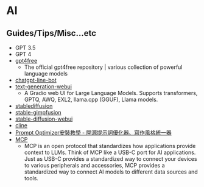 # AI

## Guides/Tips/Misc...etc

* GPT 3.5
* GPT 4
* [gpt4free](https://github.com/xtekky/gpt4free)
    * The official gpt4free repository | various collection of powerful language models
* [chatgpt-line-bot](https://github.com/Lin-jun-xiang/chatgpt-line-bot)
* [text-generation-webui](https://github.com/oobabooga/text-generation-webui)
    * A Gradio web UI for Large Language Models. Supports transformers, GPTQ, AWQ, EXL2, llama.cpp (GGUF), Llama models. 
* [stablediffusion](https://github.com/Stability-AI/stablediffusion)
* [stable-gimpfusion](https://github.com/ArtBIT/stable-gimpfusion)
* [stable-diffusion-webui](https://github.com/AUTOMATIC1111/stable-diffusion-webui)
* [cline](https://github.com/cline/cline)
* [Prompt Optimizer安裝教學 - 開源提示詞優化器、寫作風格統一器](https://ithelp.ithome.com.tw/articles/10369821)
* [MCP](https://modelcontextprotocol.io/introduction)
    * MCP is an open protocol that standardizes how applications provide context to LLMs. Think of MCP like a USB-C port for AI applications. Just as USB-C provides a standardized way to connect your devices to various peripherals and accessories, MCP provides a standardized way to connect AI models to different data sources and tools.